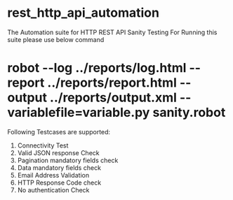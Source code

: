 # rest_http_api_automation
The Automation suite for HTTP REST API Sanity Testing
For Running this suite please use below command
# robot --log ../reports/log.html --report ../reports/report.html --output ../reports/output.xml --variablefile=variable.py sanity.robot

Following Testcases are supported:
1. Connectivity Test
2. Valid JSON response Check
3. Pagination mandatory fields check
4. Data mandatory fields check
5. Email Address Validation
6. HTTP Response Code check
7. No authentication Check
